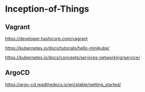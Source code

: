 # Inception-of-Things

## Vagrant

https://developer.hashicorp.com/vagrant

https://kubernetes.io/docs/tutorials/hello-minikube/

https://kubernetes.io/docs/concepts/services-networking/service/

## ArgoCD
https://argo-cd.readthedocs.io/en/stable/getting_started/

